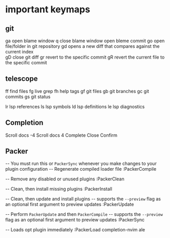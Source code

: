 # important keymaps

## git

<leader>ga	open blame window
q			close blame window
<CR> 		open bleme commit
<leader>go	open file/folder in git repository
<leader>gd	opens a new diff that compares against the current index	
<leader>gD	close git diff
<leader>gr	revert to the specific commit
<leader>gR	revert the current file to the specific commit

## telescope

<leader>ff	find files
<leader>fg	live grep
<leader>fh	help tags
<leader>gf	git files
<leader>gb	git branches
<leader>gc	git commits
<leader>gs	git status

<leader>lr	lsp references
<leader>ls	lsp symbols
<leader>ld	lsp definitions
<leader>le	lsp diagnostics

## Completion

<C-d>		Scroll docs -4
<C-f>		Scroll docs 4
<C-Space>	Complete
<C-e>		Close
<CR>		Confirm

## Packer

-- You must run this or `PackerSync` whenever you make changes to your plugin configuration
-- Regenerate compiled loader file
:PackerCompile

-- Remove any disabled or unused plugins
:PackerClean

-- Clean, then install missing plugins
:PackerInstall

-- Clean, then update and install plugins
-- supports the `--preview` flag as an optional first argument to preview updates
:PackerUpdate

-- Perform `PackerUpdate` and then `PackerCompile`
-- supports the `--preview` flag as an optional first argument to preview updates
:PackerSync

-- Loads opt plugin immediately
:PackerLoad completion-nvim ale
